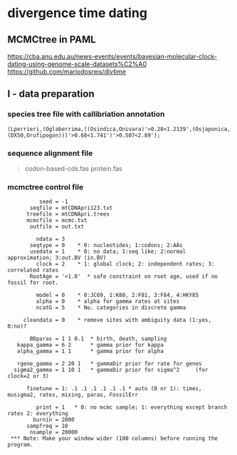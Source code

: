 # divergence time dating 
## MCMCtree in PAML
https://cba.anu.edu.au/news-events/events/bayesian-molecular-clock-dating-using-genome-scale-datasets%C2%A0
https://github.com/mariodosreis/divtime
## I - data preparation
### species tree file with callibriation annotation
```
(Lperrieri,(Oglaberrima,((Osindica,Onivara)'>0.28<1.2139',(Osjaponica,(DX50,Orufipogon)))'>0.68<1.741')'>0.507<2.89');
```
### sequence alignment file
> codon-based-cds.fas
> protein.fas
### mcmctree control file
```
          seed = -1
       seqfile = mtCDNApri123.txt
      treefile = mtCDNApri.trees
      mcmcfile = mcmc.txt
       outfile = out.txt

         ndata = 3
       seqtype = 0    * 0: nucleotides; 1:codons; 2:AAs
       usedata = 1    * 0: no data; 1:seq like; 2:normal approximation; 3:out.BV (in.BV)
         clock = 2    * 1: global clock; 2: independent rates; 3: correlated rates
       RootAge = '<1.0'  * safe constraint on root age, used if no fossil for root.

         model = 0    * 0:JC69, 1:K80, 2:F81, 3:F84, 4:HKY85
         alpha = 0    * alpha for gamma rates at sites
         ncatG = 5    * No. categories in discrete gamma

     cleandata = 0    * remove sites with ambiguity data (1:yes, 0:no)?

       BDparas = 1 1 0.1  * birth, death, sampling
   kappa_gamma = 6 2      * gamma prior for kappa
   alpha_gamma = 1 1      * gamma prior for alpha

   rgene_gamma = 2 20 1   * gammaDir prior for rate for genes
  sigma2_gamma = 1 10 1   * gammaDir prior for sigma^2     (for clock=2 or 3)

      finetune = 1: .1 .1 .1 .1 .1 .1 * auto (0 or 1): times, musigma2, rates, mixing, paras, FossilErr

         print = 1   * 0: no mcmc sample; 1: everything except branch rates 2: everything
        burnin = 2000
      sampfreq = 10
       nsample = 20000
 *** Note: Make your window wider (100 columns) before running the program.
```

